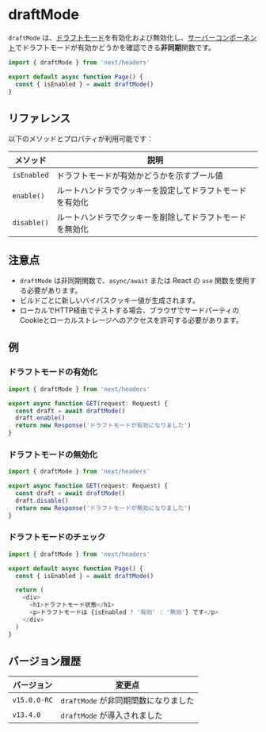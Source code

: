 # draftMode

`draftMode` は、[ドラフトモード](/docs/app/guides/draft-mode)を有効化および無効化し、[サーバーコンポーネント](/docs/app/getting-started/server-and-client-components)でドラフトモードが有効かどうかを確認できる**非同期**関数です。

```typescript
import { draftMode } from 'next/headers'

export default async function Page() {
  const { isEnabled } = await draftMode()
}
```

## リファレンス

以下のメソッドとプロパティが利用可能です：

| メソッド | 説明 |
|----------|------|
| `isEnabled` | ドラフトモードが有効かどうかを示すブール値 |
| `enable()` | ルートハンドラでクッキーを設定してドラフトモードを有効化 |
| `disable()` | ルートハンドラでクッキーを削除してドラフトモードを無効化 |

## 注意点

- `draftMode` は非同期関数で、`async/await` または React の `use` 関数を使用する必要があります。
- ビルドごとに新しいバイパスクッキー値が生成されます。
- ローカルでHTTP経由でテストする場合、ブラウザでサードパーティのCookieとローカルストレージへのアクセスを許可する必要があります。

## 例

### ドラフトモードの有効化

```typescript
import { draftMode } from 'next/headers'

export async function GET(request: Request) {
  const draft = await draftMode()
  draft.enable()
  return new Response('ドラフトモードが有効になりました')
}
```

### ドラフトモードの無効化

```typescript
import { draftMode } from 'next/headers'

export async function GET(request: Request) {
  const draft = await draftMode()
  draft.disable()
  return new Response('ドラフトモードが無効になりました')
}
```

### ドラフトモードのチェック

```typescript
import { draftMode } from 'next/headers'

export default async function Page() {
  const { isEnabled } = await draftMode()

  return (
    <div>
      <h1>ドラフトモード状態</h1>
      <p>ドラフトモードは {isEnabled ? '有効' : '無効'} です</p>
    </div>
  )
}
```

## バージョン履歴

| バージョン | 変更点 |
|-----------|--------|
| `v15.0.0-RC` | `draftMode` が非同期関数になりました |
| `v13.4.0` | `draftMode` が導入されました |
